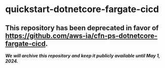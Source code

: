 # quickstart-dotnetcore-fargate-cicd 
## This repository has been deprecated in favor of https://github.com/aws-ia/cfn-ps-dotnetcore-fargate-cicd. 
***We will archive this repository and keep it publicly available until May 1, 2024.***
